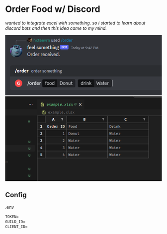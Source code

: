 # Order Food w/ Discord

<i>wanted to integrate excel with something. so i started to learn about discord bots and then this idea came to my mind.</i>

<img src="./imgs/discord.png"/>
<img src="./imgs/excel.png">


## Config
.env

```env
TOKEN=
GUILD_ID=
CLIENT_ID=
```
